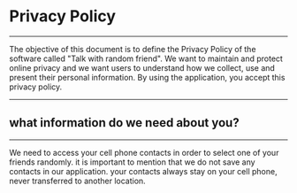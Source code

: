 # Privacy Policy
***
The objective of this document is to define the Privacy Policy of the software called "Talk with random friend". We want to maintain and protect online privacy and we want users to understand how we collect, use and present their personal information. By using the application, you accept this privacy policy.
***
## what information do we need about you?
***
We need to access your cell phone contacts in order to select one of your friends randomly. it is important to mention that we do not save any contacts in our application. your contacts always stay on your cell phone, never transferred to another location.